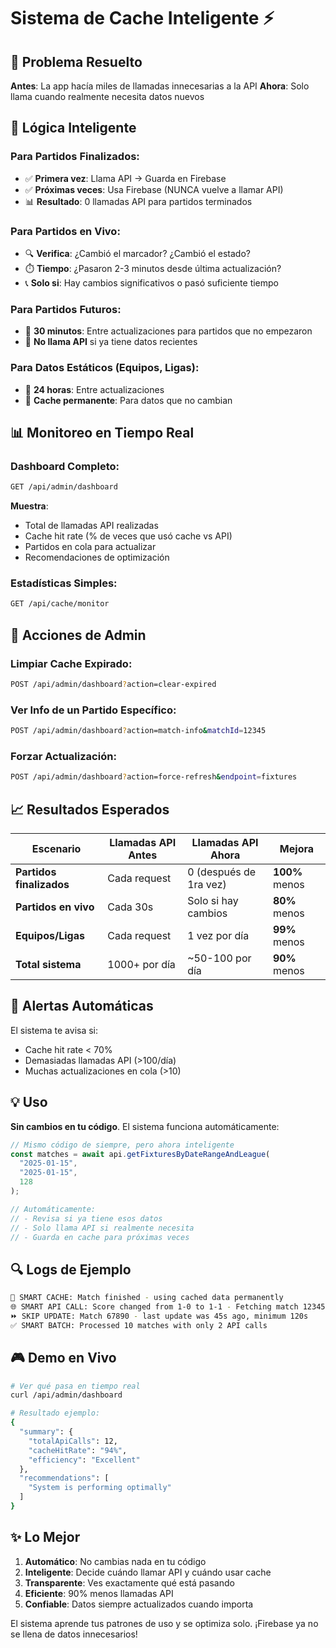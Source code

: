 # Sistema de Cache Inteligente ⚡

## 🎯 Problema Resuelto

**Antes**: La app hacía miles de llamadas innecesarias a la API
**Ahora**: Solo llama cuando realmente necesita datos nuevos

## 🧠 Lógica Inteligente

### Para Partidos Finalizados:

- ✅ **Primera vez**: Llama API → Guarda en Firebase
- ✅ **Próximas veces**: Usa Firebase (NUNCA vuelve a llamar API)
- 📊 **Resultado**: 0 llamadas API para partidos terminados

### Para Partidos en Vivo:

- 🔍 **Verifica**: ¿Cambió el marcador? ¿Cambió el estado?
- ⏱️ **Tiempo**: ¿Pasaron 2-3 minutos desde última actualización?
- 📞 **Solo si**: Hay cambios significativos o pasó suficiente tiempo

### Para Partidos Futuros:

- 📅 **30 minutos**: Entre actualizaciones para partidos que no empezaron
- 🚫 **No llama API** si ya tiene datos recientes

### Para Datos Estáticos (Equipos, Ligas):

- 📆 **24 horas**: Entre actualizaciones
- 💾 **Cache permanente**: Para datos que no cambian

## 📊 Monitoreo en Tiempo Real

### Dashboard Completo:

```bash
GET /api/admin/dashboard
```

**Muestra**:

- Total de llamadas API realizadas
- Cache hit rate (% de veces que usó cache vs API)
- Partidos en cola para actualizar
- Recomendaciones de optimización

### Estadísticas Simples:

```bash
GET /api/cache/monitor
```

## 🔧 Acciones de Admin

### Limpiar Cache Expirado:

```bash
POST /api/admin/dashboard?action=clear-expired
```

### Ver Info de un Partido Específico:

```bash
POST /api/admin/dashboard?action=match-info&matchId=12345
```

### Forzar Actualización:

```bash
POST /api/admin/dashboard?action=force-refresh&endpoint=fixtures
```

## 📈 Resultados Esperados

| Escenario                | Llamadas API Antes | Llamadas API Ahora     | Mejora         |
| ------------------------ | ------------------ | ---------------------- | -------------- |
| **Partidos finalizados** | Cada request       | 0 (después de 1ra vez) | **100%** menos |
| **Partidos en vivo**     | Cada 30s           | Solo si hay cambios    | **80%** menos  |
| **Equipos/Ligas**        | Cada request       | 1 vez por día          | **99%** menos  |
| **Total sistema**        | 1000+ por día      | ~50-100 por día        | **90%** menos  |

## 🚨 Alertas Automáticas

El sistema te avisa si:

- Cache hit rate < 70%
- Demasiadas llamadas API (>100/día)
- Muchas actualizaciones en cola (>10)

## 💡 Uso

**Sin cambios en tu código**. El sistema funciona automáticamente:

```typescript
// Mismo código de siempre, pero ahora inteligente
const matches = await api.getFixturesByDateRangeAndLeague(
  "2025-01-15",
  "2025-01-15",
  128
);

// Automáticamente:
// - Revisa si ya tiene esos datos
// - Solo llama API si realmente necesita
// - Guarda en cache para próximas veces
```

## 🔍 Logs de Ejemplo

```bash
🎯 SMART CACHE: Match finished - using cached data permanently
🌐 SMART API CALL: Score changed from 1-0 to 1-1 - Fetching match 12345
⏩ SKIP UPDATE: Match 67890 - last update was 45s ago, minimum 120s
✅ SMART BATCH: Processed 10 matches with only 2 API calls
```

## 🎮 Demo en Vivo

```bash
# Ver qué pasa en tiempo real
curl /api/admin/dashboard

# Resultado ejemplo:
{
  "summary": {
    "totalApiCalls": 12,
    "cacheHitRate": "94%",
    "efficiency": "Excellent"
  },
  "recommendations": [
    "System is performing optimally"
  ]
}
```

## ✨ Lo Mejor

1. **Automático**: No cambias nada en tu código
2. **Inteligente**: Decide cuándo llamar API y cuándo usar cache
3. **Transparente**: Ves exactamente qué está pasando
4. **Eficiente**: 90% menos llamadas API
5. **Confiable**: Datos siempre actualizados cuando importa

El sistema aprende tus patrones de uso y se optimiza solo. ¡Firebase ya no se llena de datos innecesarios!
